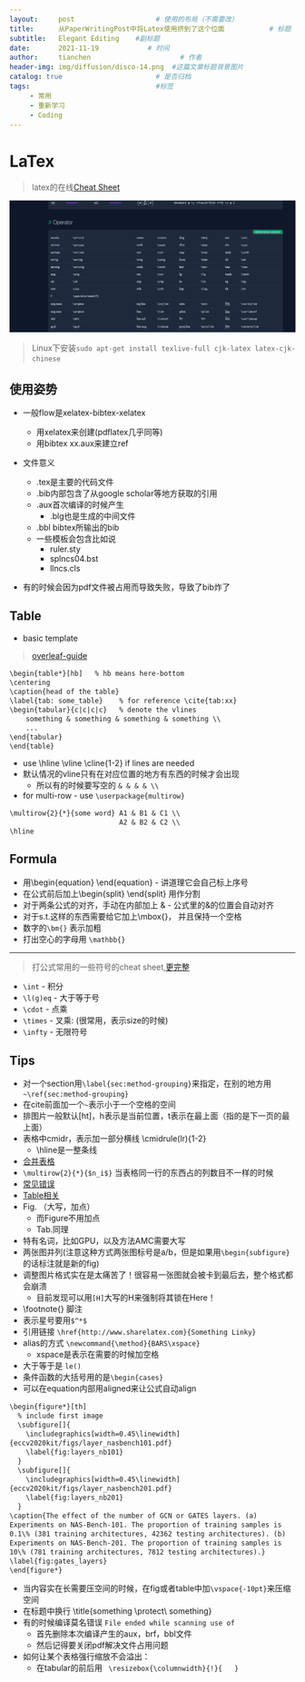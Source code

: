 ```yaml
---
layout:     post                    # 使用的布局（不需要改）
title:      从PaperWritingPost中将Latex使用挤到了这个位面           # 标题 
subtitle:   Elegant Editing    #副标题
date:       2021-11-19            # 时间
author:     tianchen                      # 作者
header-img: img/diffusion/disco-14.png  #这篇文章标题背景图片  
catalog: true                       # 是否归档
tags:                               #标签
     - 常用
     - 重新学习
     - Coding
---
```



# LaTex


> latex的在线[Cheat Sheet](https://quickref.me/latex)

![](https://github.com/A-suozhang/MyPicBed/raw/master/img/20230107222235.png)


> Linux下安装```sudo apt-get install texlive-full cjk-latex latex-cjk-chinese```

## 使用姿势


* 一般flow是xelatex-bibtex-xelatex
	* 用xelatex来创建(pdflatex几乎同等)
	* 用bibtex xx.aux来建立ref
* 文件意义
	* .tex是主要的代码文件
	* .bib内部包含了从google scholar等地方获取的引用
	* .aux首次编译的时候产生
		* .blg也是生成的中间文件
	* .bbl bibtex所输出的bib
	* 一些模板会包含比如说
		* ruler.sty
		* splncs04.bst
		* llncs.cls

* 有的时候会因为pdf文件被占用而导致失败，导致了bib炸了


## Table 

* basic template

> [overleaf-guide](https://no.overleaf.com/learn/latex/Tables)

```
\begin{table*}[hb]   % hb means here-bottom
\centering
\caption{head of the table}
\label{tab: some_table}    % for reference \cite{tab:xx}
\begin{tabular}{c|c|c|c}   % denote the vlines
	something & something & something & something \\
	...
\end{tabular}
\end{table}
```

* use \hline \vline \cline{1-2} if lines are needed
* 默认情况的vline只有在对应位置的地方有东西的时候才会出现
	* 所以有的时候要写空的 ```& & & & \\```
* for multi-row - use ```\userpackage{multirow}```

```
\multirow{2}{*}{some word} A1 & B1 & C1 \\
						   A2 & B2 & C2 \\
\hline
```


## Formula

* 用\begin{equation} \end{equation} - 讲道理它会自己标上序号
* 在公式前后加上\begin{split} \end{split} 用作分割
* 对于两条公式的对齐，手动在内部加上 & - 公式里的&的位置会自动对齐
* 对于s.t.这样的东西需要给它加上\mbox{}， 并且保持一个空格
* 数字的`\bm{}` 表示加粗
* 打出空心的字母用 `\mathbb{}`

---

> 打公式常用的一些符号的cheat sheet,[更完整](https://www.rpi.edu/dept/arc/training/latex/LaTeX_symbols.pdf)

* `\int` - 积分
* `\l(g)eq` - 大于等于号
* `\cdot` - 点乘
* `\times` - 叉乘: (很常用，表示size的时候)
* `\infty` - 无限符号


## Tips

* 对一个section用```\label{sec:method-grouping}```来指定，在别的地方用```~\ref{sec:method-grouping}```
* 在cite前面加一个```~```表示小于一个空格的空间
* 排图片一般默认[ht]，h表示是当前位置，t表示在最上面（指的是下一页的最上面）
* 表格中cmidr，表示加一部分横线 \cmidrule(lr){1-2}
  * \hline是一整条线
* [合并表格](https://blog.csdn.net/sinat_36301420/article/details/79334767)
* ```\multirow{2}{*}{$n_i$}``` 当表格同一行的东西占的列数目不一样的时候
* [常见错误](https://www.weibo.com/ttarticle/p/show?id=2309403955741387052924)
* [Table相关](https://zhuanlan.zhihu.com/p/19749566)
* Fig. （大写，加点）
  * 而Figure不用加点
  * Tab.同理
* 特有名词，比如GPU，以及方法AMC需要大写
* 两张图并列(注意这种方式两张图标号是a/b，但是如果用```\begin{subfigure}```的话标注就是新的fig)
* 调整图片格式实在是太痛苦了！很容易一张图就会被卡到最后去，整个格式都会崩溃
	* 目前发现可以用```[H]```大写的H来强制将其锁在Here！
* \footnote{} 脚注
* 表示星号要用```$^*$```
* 引用链接  ```\href{http://www.sharelatex.com}{Something Linky}```
* alias的方式 ```\newcommand{\method}{BARS\xspace}```
	* xspace是表示在需要的时候加空格
* 大于等于是 `le()`
* 条件函数的大括号用的是`\begin{cases}`
* 可以在equation内部用aligned来让公式自动align

```
\begin{figure*}[th]
  % include first image
  \subfigure[]{
    \includegraphics[width=0.45\linewidth]{eccv2020kit/figs/layer_nasbench101.pdf} 
    \label{fig:layers_nb101}
  }
  \subfigure[]{
    \includegraphics[width=0.45\linewidth]{eccv2020kit/figs/layer_nasbench201.pdf} 
    \label{fig:layers_nb201}
  }
\caption{The effect of the number of GCN or GATES layers. (a) Experiments on NAS-Bench-101. The proportion of training samples is 0.1\% (381 training architectures, 42362 testing architectures). (b) Experiments on NAS-Bench-201. The proportion of training samples is 10\% (781 training architectures, 7812 testing architectures).}
\label{fig:gates_layers}
\end{figure*}
```


* 当内容实在长需要压空间的时候，在fig或者table中加```\vspace{-10pt}```来压缩空间
* 在标题中换行 \title{something \protect\\ something}
* 有的时候编译莫名错误 ```File ended while scanning use of ```
	* 首先删除本次编译产生的aux，brf，bbl文件
	* 然后记得要关闭pdf解决文件占用问题
* 如何让某个表格强行缩放不会溢出：
    - 在tabular的前后用   ` \resizebox{\columnwidth}{!}{   }`
